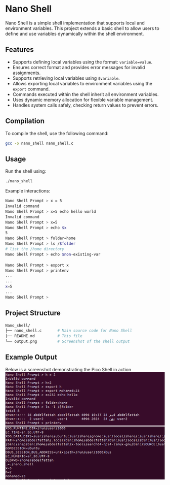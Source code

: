 # Nano Shell

Nano Shell is a simple shell implementation that supports local and environment variables. This project extends a basic shell to allow users to define and use variables dynamically within the shell environment.

## Features

- Supports defining local variables using the format: `variable=value`.
- Ensures correct format and provides error messages for invalid assignments.
- Supports retrieving local variables using `$variable`.
- Allows exporting local variables to environment variables using the `export` command.
- Commands executed within the shell inherit all environment variables.
- Uses dynamic memory allocation for flexible variable management.
- Handles system calls safely, checking return values to prevent errors.

## Compilation

To compile the shell, use the following command:

```sh
gcc -o nano_shell nano_shell.c
```

## Usage

Run the shell using:

```sh
./nano_shell
```

Example interactions:

```sh
Nano Shell Prompt > x = 5
Invalid command
Nano Shell Prompt > x=5 echo hello world
Invalid command
Nano Shell Prompt > x=5
Nano Shell Prompt > echo $x
5
Nano Shell Prompt > folder=home
Nano Shell Prompt > ls /$folder
# list the /home directory
Nano Shell Prompt > echo $non-existing-var

Nano Shell Prompt > export x
Nano Shell Prompt > printenv
...
...
x=5
...
Nano Shell Prompt >

```
## Project Structure
```bash
Nano_shell/
├── nano_shell.c       # Main source code for Nano Shell
├── README.md          # This file
└── output.png         # Screenshot of the shell output
```

## Example Output
Below is a screenshot demonstrating the Pico Shell in action
![Nano Shell Output](NanoShell1.png)
![Nano Shell Output](NanoShell2.png)

